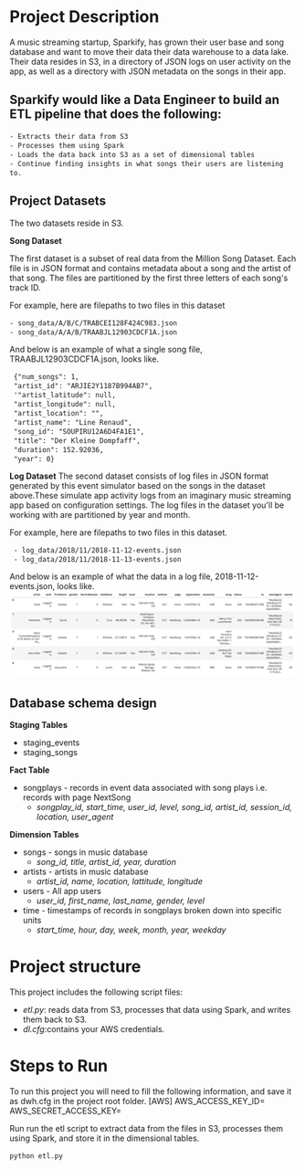 # Project Description
A music streaming startup, Sparkify, has grown their user base and song database and want to move their data their data warehouse to a data lake.
Their data resides in S3, in a directory of JSON logs on user activity on the app, as well as a directory with JSON metadata on the songs 
in their app.

## Sparkify would like a Data Engineer to build an ETL pipeline that does the following:
    - Extracts their data from S3
    - Processes them using Spark
    - Loads the data back into S3 as a set of dimensional tables
    - Continue finding insights in what songs their users are listening to. 
## Project Datasets
The two datasets reside in S3. 

**Song Dataset**

The first dataset is a subset of real data from the Million Song Dataset. Each file is in JSON format and contains metadata about a song and the artist of that song. The files are partitioned by the first three letters of each song's track ID.

For example, here are filepaths to two files in this dataset

    - song_data/A/B/C/TRABCEI128F424C983.json
    - song_data/A/A/B/TRAABJL12903CDCF1A.json

And below is an example of what a single song file, TRAABJL12903CDCF1A.json, looks like.

     {"num_songs": 1,
     "artist_id": "ARJIE2Y1187B994AB7",
     '"artist_latitude": null,
     "artist_longitude": null,
     "artist_location": "",
     "artist_name": "Line Renaud",
     "song_id": "SOUPIRU12A6D4FA1E1",
     "title": "Der Kleine Dompfaff",
     "duration": 152.92036,
     "year": 0}

**Log Dataset**
The second dataset consists of log files in JSON format generated by this event simulator based on the songs in the dataset above.These simulate app activity logs from an imaginary music streaming app based on configuration settings. The log files in the dataset you'll be working with are partitioned by year and month.

For example, here are filepaths to two files in this dataset.

     - log_data/2018/11/2018-11-12-events.json
     - log_data/2018/11/2018-11-13-events.json

And below is an example of what the data in a log file, 2018-11-12-events.json, looks like.
![alt text](https://github.com/Katba-Caroline/Redshift_Data_Warehouse/blob/master/log-data.png)
## Database schema design

**Staging Tables**
 - staging_events
 - staging_songs

**Fact Table**
  - songplays - records in event data associated with song plays i.e. records with page NextSong
      - *songplay_id, start_time, user_id, level, song_id, artist_id, session_id, location, user_agent*

**Dimension Tables**
  - songs - songs in music database
      - *song_id, title, artist_id, year, duration*
  - artists - artists in music database 
      - *artist_id, name, location, lattitude, longitude*
  - users - All app users
    - *user_id, first_name, last_name, gender, level*
  - time - timestamps of records in songplays broken down into specific units 
      - *start_time, hour, day, week, month, year, weekday*


# Project structure
This project includes the following script files:
  - *etl.py*: reads data from S3, processes that data using Spark, and writes them back to S3.
  - *dl.cfg*:contains your AWS credentials.

# Steps to Run
To run this project you will need to fill the following information, and save it as dwh.cfg in the project root folder.
      [AWS]
      AWS_ACCESS_KEY_ID= 
      AWS_SECRET_ACCESS_KEY= 

Run run the etl script to extract data from the files in S3, processes them using Spark, and store it in the dimensional tables.
    
    python etl.py

